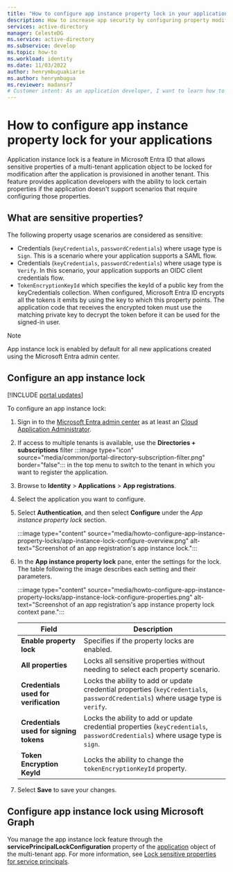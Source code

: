 ```yaml
---
title: "How to configure app instance property lock in your applications"
description: How to increase app security by configuring property modification locks for sensitive properties of the application.
services: active-directory
manager: CelesteDG
ms.service: active-directory
ms.subservice: develop
ms.topic: how-to
ms.workload: identity
ms.date: 11/03/2022
author: henrymbuguakiarie
ms.author: henrymbugua
ms.reviewer: madansr7
# Customer intent: As an application developer, I want to learn how to protect properties of my application instance of being modified.
---
```

# How to configure app instance property lock for your applications

Application instance lock is a feature in Microsoft Entra ID that allows sensitive properties of a multi-tenant application object to be locked for modification after the application is provisioned in another tenant. 
This feature provides application developers with the ability to lock certain properties if the application doesn't support scenarios that require configuring those properties.  


## What are sensitive properties?

The following property usage scenarios are considered as sensitive:

- Credentials (`keyCredentials`, `passwordCredentials`) where usage type is `Sign`. This is a scenario where your application supports a SAML flow.
- Credentials (`keyCredentials`, `passwordCredentials`) where usage type is `Verify`. In this scenario, your application supports an OIDC client credentials flow.
- `TokenEncryptionKeyId` which specifies the keyId of a public key from the keyCredentials collection. When configured, Microsoft Entra ID encrypts all the tokens it emits by using the key to which this property points. The application code that receives the encrypted token must use the matching private key to decrypt the token before it can be used for the signed-in user.

> [!NOTE]
> App instance lock is enabled by default for all new applications created using the Microsoft Entra admin center. 

## Configure an app instance lock

[!INCLUDE [portal updates](~/articles/active-directory/includes/portal-update.md)]

To configure an app instance lock:

1. Sign in to the [Microsoft Entra admin center](https://entra.microsoft.com) as at least an [Cloud Application Administrator](~/identity/role-based-access-control/permissions-reference.md#cloud-application-administrator).
1. If access to multiple tenants is available, use the **Directories + subscriptions** filter :::image type="icon" source="media/common/portal-directory-subscription-filter.png" border="false"::: in the top menu to switch to the tenant in which you want to register the application.
1. Browse to **Identity** > **Applications** > **App registrations**.
1. Select the application you want to configure.
1. Select **Authentication**, and then select **Configure** under the *App instance property lock* section.

   :::image type="content" source="media/howto-configure-app-instance-property-locks/app-instance-lock-configure-overview.png" alt-text="Screenshot of an app registration's app instance lock.":::

2. In the **App instance property lock** pane, enter the settings for the lock. The table following the image describes each setting and their parameters.

   :::image type="content" source="media/howto-configure-app-instance-property-locks/app-instance-lock-configure-properties.png" alt-text="Screenshot of an app registration's app instance property lock context pane.":::

   | Field                                    | Description                                                                                                                                                                                                                                                                                                       |
   | ---------------------------------------- | ----------------------------------------------------------------------------------------------------------------------------------------------------------------------------------------------------------------------------------------------------------------------------------------------------------------- |
   | **Enable property lock**                 | Specifies if the property locks are enabled.    | 
   | **All properties**                 | Locks all sensitive properties without needing to select each property scenario. |
   | **Credentials used for verification**                                | Locks the ability to add or update credential properties (`keyCredentials`, `passwordCredentials`) where usage type is `verify`. | 
   | **Credentials used for signing tokens**                                | Locks the ability to add or update credential properties (`keyCredentials`, `passwordCredentials`) where usage type is `sign`. | 
   | **Token Encryption KeyId**                                | Locks the ability to change the `tokenEncryptionKeyId` property.  | 

3. Select **Save** to save your changes.


## Configure app instance lock using Microsoft Graph

You manage the app instance lock feature through the **servicePrincipalLockConfiguration** property of the [application](/graph/api/resources/application) object of the multi-tenant app. For more information, see [Lock sensitive properties for service principals](/graph/tutorial-applications-basics#lock-sensitive-properties-for-service-principals).
